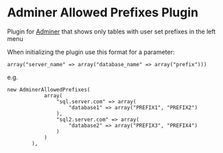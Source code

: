 Adminer Allowed Prefixes Plugin
=================================
Plugin for [Adminer](http://http://www.adminer.org/ "www.adminer.com") that shows only tables with user set prefixes in the left menu

When initializing the plugin use this format for a parameter:

```
array("server_name" => array("database_name" => array("prefix")))
```

e.g.
```
new AdminerAllowedPrefixes(
    		array(
				"sql.server.com" => array(
					"database1" => array("PREFIX1", "PREFIX2")
				),
				"sql2.server.com" => array(
					"database2" => array("PREFIX3", "PREFIX4")
				)
			)
		),
```